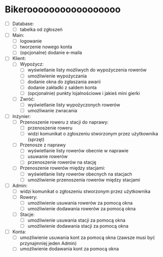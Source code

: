 # Bikerooooooooooooooooo
- [ ] Database:
  - [ ] tabelka od zgłoszeń
- [ ] Main:
  - [ ] logowanie
  - [ ] tworzenie nowego konta
  - [ ] (opcjonalne) dodanie e-maila
- [ ] Klient:
  - [ ] Wypożycz:
    - [ ] wyświetlanie listy możliwych do wypożyczenia rowerów
    - [ ] umożliwienie wypożyczania
    - [ ] dodanie okna do zgłaszania awarii
    - [ ] dodanie zakładki z saldem konta
    - [ ] (opcjonalnie) punkty lojalnościowe i jakieś mini gierki
  - [ ] Zwróć:
    - [ ] wyświetlanie listy wypożyczonych rowerów
    - [ ] umożliwanie zwracania
- [ ] Inżynier:
  - [ ] Przenoszenie roweru z stacji do naprawy:
    - [ ] przenoszenie roweru
    - [ ] widzi komunikat o zgłoszeniu stworzonym przez użytkownika (sprzęt)
  - [ ] Przenosze z naprawy
    - [ ] wyświetlanie listy rowerów obecnie w naprawie
    - [ ] usuwanie rowerów
    - [ ] przenoszenie rowerów na stację
  - [ ] Przenoszenie rowerów między stacjami:
    - [ ] wyświetlanie listy rowerów obecnych na stacjach
    - [ ] umożliwienie przenoszenia rowerów między stacjami
- [ ] Admin:
  - [ ] widzi komunikat o zgłoszeniu stworzonym przez użytkownika
  - [ ] Rowery:
    - [ ] umożliwienie usuwania rowerów za pomocą okna
    - [ ] umożliwienie dodawania rowerów za pomocą okna
  - [ ] Stacje:
    - [ ] umożliwienie usuwania stacji za pomocą okna
    - [ ] umożliwienie dodawania stacji za pomocą okna
- [ ] Konta:
    - [ ] umożliwienie usuwania kont za pomocą okna (zawsze musi być przynajmniej jeden Admin)
    - [ ] umożliwienie dodawania kont za pomocą okna
